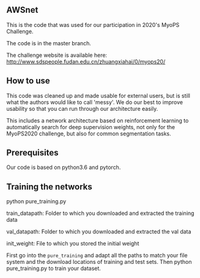 ## AWSnet
This is the code that was used for our participation in 2020's MyoPS Challenge. 

The code is in the master branch.

The challenge website is available here:
http://www.sdspeople.fudan.edu.cn/zhuangxiahai/0/myops20/

## How to use
This code was cleaned up and made usable for external users, but is still what the authors would like to call 'messy'. We do our best to improve usability so that you can run through our architecture easily.

This includes a network architecture based on reinforcement learning to automatically search for deep supervision weights, not only for the MyoPS2020 challenge, but also for common segmentation tasks.

## Prerequisites
Our code is based on python3.6 and pytorch.

## Training the networks 

python pure_training.py 

train_datapath: Folder to which you downloaded and extracted the training data

val_datapath: Folder to which you downloaded and extracted the val data

init_weight: File to which you stored the initial weight

First go into the `pure_training` and adapt all the paths to match your file system and the download locations of training and test sets.
Then python pure_training.py to train your dataset.
